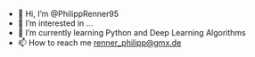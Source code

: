 - 👋 Hi, I’m @PhilippRenner95
- 👀 I’m interested in ...
- 🌱 I’m currently learning Python and Deep Learning Algorithms
- 📫 How to reach me renner_philipp@gmx.de

<!---
PhilippRenner95/PhilippRenner95 is a ✨ special ✨ repository because its `README.md` (this file) appears on your GitHub profile.
You can click the Preview link to take a look at your changes.
--->
